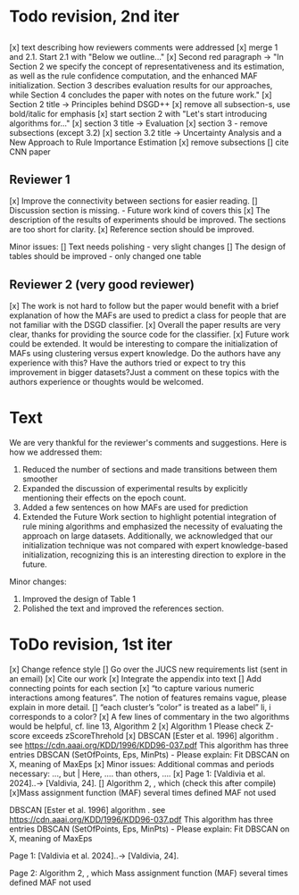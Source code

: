 # Todo revision, 2nd iter
## 
[x] text describing how reviewers comments were addressed
[x] merge 1 and 2.1. Start 2.1 with "Below we outline..."
[x] Second red paragraph -> "In Section 2 we specify the concept of representativeness and its estimation, as well as the rule confidence computation, and the enhanced MAF initialization. Section 3 describes evaluation results for our approaches, while Section 4 concludes the paper with notes on the future work."
[x] Section 2 title -> Principles behind DSGD++
[x] remove all subsection-s, use bold/italic for emphasis
[x] start section 2 with "Let's start introducing algorithms for..."
[x] section 3 title -> Evaluation
[x] section 3 - remove subsections (except 3.2)
[x] section 3.2 title -> Uncertainty Analysis and a New Approach to Rule Importance Estimation
[x] remove subsections
[] cite CNN paper


## Reviewer 1
[x] Improve the connectivity between sections for easier reading.
[] Discussion section is missing. - Future work kind of covers this
[x] The description of the results of experiments should be improved. The sections are too short for clarity.
[x] Reference section should be improved.

Minor issues:
[] Text needs polishing - very slight changes
[] The design of tables should be improved - only changed one table

## Reviewer 2 (very good reviewer)
[x] The work is not hard to follow but the paper would benefit with a brief explanation of how the MAFs are used to predict a class for people that are not familiar with the DSGD classifier.
[x] Overall the paper results are very clear, thanks for providing the source code for the classifier.
[x] Future work could be extended. It would be interesting to compare the initialization of MAFs using clustering versus expert knowledge. Do the authors have any experience with this? Have the authors tried or expect to try this improvement in bigger datasets?Just a comment on these topics with the authors experience or thoughts would be welcomed. 

# Text
We are very thankful for the reviewer's comments and suggestions. Here is how we addressed them:
1. Reduced the number of sections and made transitions between them smoother
2. Expanded the discussion of experimental results by explicitly mentioning their effects on the epoch count.
3. Added a few sentences on how MAFs are used for prediction
4. Extended the Future Work section to highlight potential integration of rule mining algorithms and emphasized the necessity of evaluating the approach on large datasets. Additionally, we acknowledged that our initialization technique was not compared with  expert knowledge-based initialization, recognizing this is an interesting direction to explore in the future.

Minor changes:
1. Improved the design of Table 1
2. Polished the text and improved the references section.

# ToDo revision, 1st iter

[x] Change refence style
[] Go over the JUCS new requirements list (sent in an email)
[x] Cite our work
[x] Integrate the appendix into text
[] Add connecting points for each section
[x] “to capture various numeric interactions among features”. The notion of features remains vague, please explain in more detail.
[] “each cluster’s ”color” is treated as a label” li, i corresponds to a color?
[x] A few lines of commentary in the two algorithms would be helpful, cf. line 13, Algorithm 2
[x] Algorithm 1 Please check Z-score exceeds zScoreThrehold
[x] DBSCAN [Ester et al. 1996] algorithm . see https://cdn.aaai.org/KDD/1996/KDD96-037.pdf This algorithm has three entries DBSCAN (SetOfPoints, Eps, MinPts) - Please explain: Fit DBSCAN on X, meaning of MaxEps
[x] Minor issues: Additional commas and periods necessary: ..., but | Here, …. than others, ….
[x] Page 1: [Valdivia et al. 2024]..-> [Valdivia, 24].
[] Algorithm 2, , which (check this after compile)
[x]Mass assignment function (MAF) several times defined MAF not used

DBSCAN [Ester et al. 1996] algorithm . see https://cdn.aaai.org/KDD/1996/KDD96-037.pdf This algorithm has three entries DBSCAN (SetOfPoints, Eps, MinPts) - Please explain: Fit DBSCAN on X, meaning of MaxEps

Page 1: [Valdivia et al. 2024]..-> [Valdivia, 24].

Page 2:
Algorithm 2, , which
Mass assignment function (MAF) several times defined MAF not used
